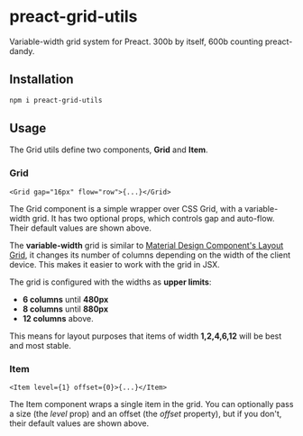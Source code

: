 # preact-grid-utils

Variable-width grid system for Preact. 300b by itself, 600b counting preact-dandy.

## Installation

```bash
npm i preact-grid-utils
```

## Usage

The Grid utils define two components, **Grid** and **Item**.

### Grid

```tsx
<Grid gap="16px" flow="row">{...}</Grid>
```

The Grid component is a simple wrapper over CSS Grid, with a variable-width grid. It has two optional props, which controls gap and auto-flow. Their default values are shown above.

The **variable-width** grid is similar to [Material Design Component's Layout Grid](https://www.material.io/develop/web/components/layout-grid/), it changes its number of columns depending on the width of the client device. This makes it easier to work with the grid in JSX.

The grid is configured with the widths as **upper limits**:

- **6 columns** until **480px**
- **8 columns** until **880px**
- **12 columns** above.

This means for layout purposes that items of width **1,2,4,6,12** will be best and most stable.

### Item

```tsx
<Item level={1} offset={0}>{...}</Item>
```

The Item component wraps a single item in the grid. You can optionally pass a size (the _level_ prop) and an offset (the _offset_ property), but if you don't, their default values are shown above.
